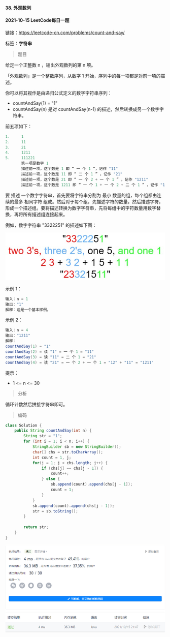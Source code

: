 #### 38. 外观数列

#### 2021-10-15 LeetCode每日一题

链接：https://leetcode-cn.com/problems/count-and-say/

标签：**字符串**

> 题目

给定一个正整数 n ，输出外观数列的第 n 项。

「外观数列」是一个整数序列，从数字 1 开始，序列中的每一项都是对前一项的描述。

你可以将其视作是由递归公式定义的数字字符串序列：

- countAndSay(1) = "1"
- countAndSay(n) 是对 countAndSay(n-1) 的描述，然后转换成另一个数字字符串。

前五项如下：

```java
1.     1
2.     11
3.     21
4.     1211
5.     111221
       第一项是数字 1 
       描述前一项，这个数是 1 即 “ 一 个 1 ”，记作 "11"
       描述前一项，这个数是 11 即 “ 二 个 1 ” ，记作 "21"
       描述前一项，这个数是 21 即 “ 一 个 2 + 一 个 1 ” ，记作 "1211"
       描述前一项，这个数是 1211 即 “ 一 个 1 + 一 个 2 + 二 个 1 ” ，记作 "111221"
```

要 描述 一个数字字符串，首先要将字符串分割为 最小 数量的组，每个组都由连续的最多 相同字符 组成。然后对于每个组，先描述字符的数量，然后描述字符，形成一个描述组。要将描述转换为数字字符串，先将每组中的字符数量用数字替换，再将所有描述组连接起来。

例如，数字字符串 "3322251" 的描述如下图：

![img](38.外观数列.assets/1629874763-TGmKUh-image.png)


示例 1：

```java
输入：n = 1
输出："1"
解释：这是一个基本样例。
```

示例 2：

```java
输入：n = 4
输出："1211"
解释：
countAndSay(1) = "1"
countAndSay(2) = 读 "1" = 一 个 1 = "11"
countAndSay(3) = 读 "11" = 二 个 1 = "21"
countAndSay(4) = 读 "21" = 一 个 2 + 一 个 1 = "12" + "11" = "1211"
```


提示：

- 1 <= n <= 30

> 分析

循环计数然后拼接字符串即可。

> 编码

```java
class Solution {
    public String countAndSay(int n) {
        String str = "1";
        for (int i = 1; i < n; i++) {
            StringBuilder sb = new StringBuilder();
            char[] chs = str.toCharArray();
            int count = 1, j;
            for(j = 1; j < chs.length; j++) {
                if (chs[j] == chs[j - 1]) {
                    count++;
                } else {
                    sb.append(count).append(chs[j - 1]);
                    count = 1;
                }
            }
            sb.append(count).append(chs[j - 1]);
            str = sb.toString();
        }

        return str;
    }
}
```

![image-20211015214712461](38.外观数列.assets/image-20211015214712461.png)